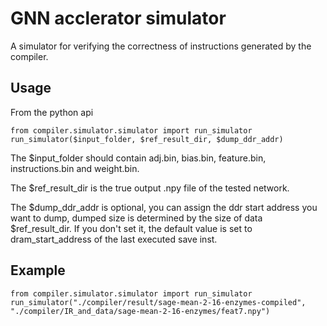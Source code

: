 # GNN acclerator simulator

A simulator for verifying the correctness of instructions generated by the compiler.

## Usage
From the python api
```
from compiler.simulator.simulator import run_simulator
run_simulator($input_folder, $ref_result_dir, $dump_ddr_addr)
```
The $input_folder should contain adj.bin, bias.bin, feature.bin, instructions.bin and weight.bin.

The $ref_result_dir is the true output .npy file of the tested network.

The $dump_ddr_addr is optional, you can assign the ddr start address you want to dump, dumped size is determined by the size of data $ref_result_dir. If you don't set it, the default value is set to dram_start_address of the last executed save inst.

## Example
```
from compiler.simulator.simulator import run_simulator
run_simulator("./compiler/result/sage-mean-2-16-enzymes-compiled", "./compiler/IR_and_data/sage-mean-2-16-enzymes/feat7.npy")
```
